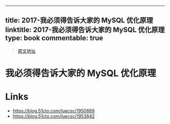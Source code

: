
---
title: 2017-我必须得告诉大家的 MySQL 优化原理
linktitle: 2017-我必须得告诉大家的 MySQL 优化原理
type: book
commentable: true
---

> [原文地址](https://blog.51cto.com/luecsc/1950838)

# 我必须得告诉大家的 MySQL 优化原理

# Links

- https://blog.51cto.com/luecsc/1950889
- https://blog.51cto.com/luecsc/1953842

    